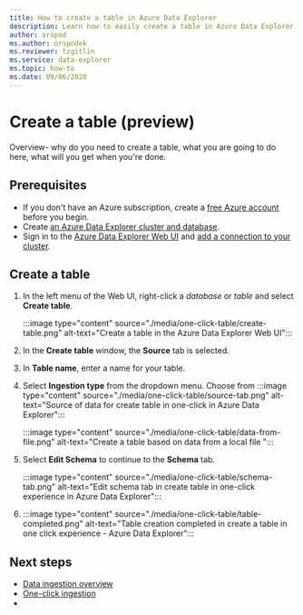 ```yaml
---
title: How to create a table in Azure Data Explorer
description: Learn how to easily create a table in Azure Data Explorer with the one-click experience.
author: orspod
ms.author: orspodek
ms.reviewer: tzgitlin
ms.service: data-explorer
ms.topic: how-to
ms.date: 09/06/2020
---
```


# Create a table (preview)

Overview- why do you need to create a table, what you are going to do here, what will you get when you're done.

## Prerequisites

* If you don't have an Azure subscription, create a [free Azure account](https://azure.microsoft.com/free/) before you begin.
* Create [an Azure Data Explorer cluster and database](create-cluster-database-portal.md).
* Sign in to the [Azure Data Explorer Web UI](https://dataexplorer.azure.com/) and [add a connection to your cluster](web-query-data.md#add-clusters).

## Create a table

1. In the left menu of the Web UI, right-click a *database* or *table* and select **Create table**.

    :::image type="content" source="./media/one-click-table/create-table.png" alt-text="Create a table in the Azure Data Explorer Web UI":::

1. In the **Create table** window, the **Source** tab is selected.

1. In **Table name**, enter a name for your table. 
1. Select **Ingestion type** from the dropdown menu. Choose from 
    :::image type="content" source="./media/one-click-table/source-tab.png" alt-text="Source of data for create table in one-click in Azure Data Explorer":::

    :::image type="content" source="./media/one-click-table/data-from-file.png" alt-text="Create a table based on data from a local file ":::

1. Select **Edit Schema** to continue to the **Schema** tab.

    :::image type="content" source="./media/one-click-table/schema-tab.png" alt-text="Edit schema tab in create table in one-click experience in Azure Data Explorer":::

1. 
    :::image type="content" source="./media/one-click-table/table-completed.png" alt-text="Table creation completed in create a table in one click experience - Azure Data Explorer":::

## Next steps

* [Data ingestion overview](ingest-data-overview.md)
* [One-click ingestion](ingest-data-one-click.md)
*  
